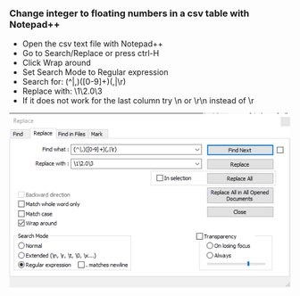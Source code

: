 ### Change integer to floating numbers in a csv table with Notepad++

- Open the csv text file with Notepad++
- Go to Search/Replace or press ctrl-H
- Click Wrap around
- Set Search Mode to Regular expression
- Search for: (^|,)([0-9]+)(,|\r)
- Replace with: \1\2.0\3
- If it does not work for the last column try \n or \r\n instead of \r

![Notepadpp-IntegerToFloating.png](Notepadpp-IntegerToFloating.png)

